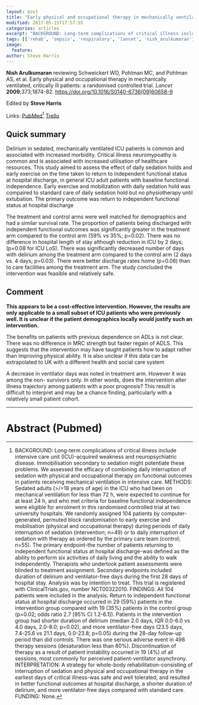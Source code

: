 ```yaml
---
layout: post
title: "Early physical and occupational therapy in mechanically ventilated, critically ill patients: a randomised controlled trial."
modified: 2017-05-15T17:57:55
categories: articles
excerpt: "BACKGROUND: Long-term complications of critical illness include intensive care unit (ICU)-acquired weakness and neuropsychiatric disease. Immobilisation secondary to sedation might potentiate these problems. We assessed the efficacy of combining daily"
tags: [['rehab', 'sepsis', 'respiratory', 'lancet', 'nish_arulkumaran']]
image:
  feature:
author: Steve Harris
---
```



__Nish Arulkumaran__ reviewing Schweickert WD, Pohlman MC, and Pohlman AS, et al. Early physical and occupational therapy in mechanically ventilated, critically ill patients: a randomised controlled trial. _Lancet_ **2009**;373;1874-82. https://doi.org/10.1016/S0140-6736(09)60658-9

Edited by __Steve Harris__

Links: [PubMed](https://www.ncbi.nlm.nih.gov/pubmed/?term=19446324)[^abstract] [Trello](https://trello.com/c/Ucz2d3BK)

## Quick summary

Delirium in sedated, mechanically ventilated ICU patients is common and associated with increased morbidity. Critical illness neuromypoathy is common and is associated with increased utilisation of healthcare resources. This study aimed to assess the effect of daily sedation holds and early exercise on the time taken to return to independent functional status at hospital discharge, in general ICU adult patients with baseline functional independence. Early exercise and mobilization with daily sedation hold was compaired to standard care of daily sedation hold but no physiotherapy until extubation. The primary outcome was return to independent functional status at hospital discharge

The treatment and control arms were well matched for demographics and had a similar survival rate. The proportion of patients being discharged with independent functional outcomes was significantly greater in the treatment arm compared to the control arm (59% vs 35%; p=0.02). There was no difference in hospital length of stay although reduction in ICU by 2 days; (p=0.08 for ICU LoS). There was significantly decreased number of days with delirium among the treatment arm compared to the control arm (2 days vs. 4 days; p=0.03). There were better discharge rates home (p=0.06) than to care facilities among the treatment arm. The study concluded the intervention was feasible and relatively safe.

## Comment

**This appears to be a cost-effective intervention. However, the results are only applicable to a small subset of ICU patients who were previously well. It is unclear if the patient demographics locally would justify such an intervention.**

The benefits on patients with previous dependence on ADLs is not clear. There was no difference in MRC strength but faster regain of ADLS. This suggests that the intervention may have taught patients how to adapt rather than improving physical ability. It is also unclear if this data can be extrapolated to UK with a different health and social care system

A decrease in ventilator days was noted in treatment arm. However it was among the non- survivors only. In other words, does the intervention alter illness trajectory among patients with a poor prognosis? This result is difficult to interpret and may be a chance finding, particularly with a relatively small patient cohort.

---

# Abstract (Pubmed)

[^abstract]: BACKGROUND: Long-term complications of critical illness include intensive care unit (ICU)-acquired weakness and neuropsychiatric disease. Immobilisation secondary to sedation might potentiate these problems. We assessed the efficacy of combining daily interruption of sedation with physical and occupational therapy on functional outcomes in patients receiving mechanical ventilation in intensive care. METHODS: Sedated adults (>/=18 years of age) in the ICU who had been on mechanical ventilation for less than 72 h, were expected to continue for at least 24 h, and who met criteria for baseline functional independence were eligible for enrolment in this randomised controlled trial at two university hospitals. We randomly assigned 104 patients by computer-generated, permuted block randomisation to early exercise and mobilisation (physical and occupational therapy) during periods of daily interruption of sedation (intervention; n=49) or to daily interruption of sedation with therapy as ordered by the primary care team (control; n=55). The primary endpoint-the number of patients returning to independent functional status at hospital discharge-was defined as the ability to perform six activities of daily living and the ability to walk independently. Therapists who undertook patient assessments were blinded to treatment assignment. Secondary endpoints included duration of delirium and ventilator-free days during the first 28 days of hospital stay. Analysis was by intention to treat. This trial is registered with ClinicalTrials.gov, number NCT00322010. FINDINGS: All 104 patients were included in the analysis. Return to independent functional status at hospital discharge occurred in 29 (59%) patients in the intervention group compared with 19 (35%) patients in the control group (p=0.02; odds ratio 2.7 [95% CI 1.2-6.1]). Patients in the intervention group had shorter duration of delirium (median 2.0 days, IQR 0.0-6.0 vs 4.0 days, 2.0-8.0; p=0.02), and more ventilator-free days (23.5 days, 7.4-25.6 vs 21.1 days, 0.0-23.8; p=0.05) during the 28-day follow-up period than did controls. There was one serious adverse event in 498 therapy sessions (desaturation less than 80%). Discontinuation of therapy as a result of patient instability occurred in 19 (4%) of all sessions, most commonly for perceived patient-ventilator asynchrony. INTERPRETATION: A strategy for whole-body rehabilitation-consisting of interruption of sedation and physical and occupational therapy in the earliest days of critical illness-was safe and well tolerated, and resulted in better functional outcomes at hospital discharge, a shorter duration of delirium, and more ventilator-free days compared with standard care. FUNDING: None.